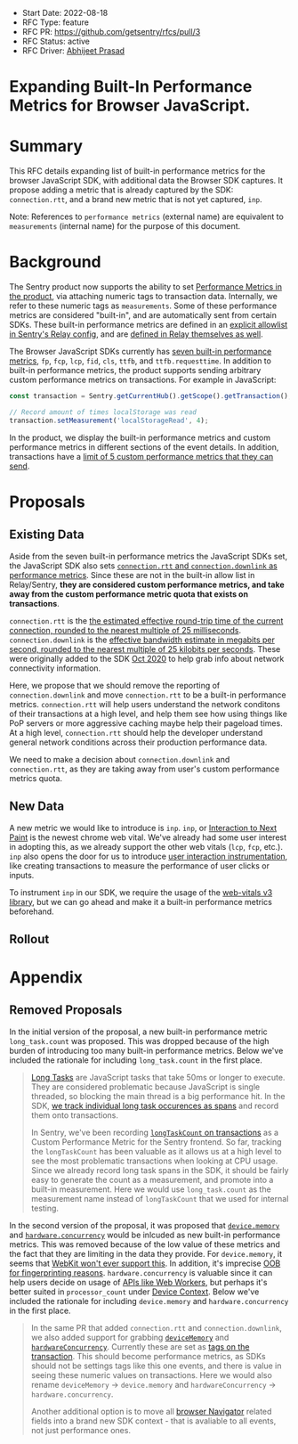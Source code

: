 * Start Date: 2022-08-18
* RFC Type: feature
* RFC PR: https://github.com/getsentry/rfcs/pull/3
* RFC Status: active
* RFC Driver: [Abhijeet Prasad](https://github.com/AbhiPrasad)

# Expanding Built-In Performance Metrics for Browser JavaScript.

# Summary

This RFC details expanding list of built-in performance metrics for the browser JavaScript SDK, with additional data the Browser SDK captures. It propose adding a metric that is already captured by the SDK: `connection.rtt`, and a brand new metric that is not yet captured, `inp`.

Note: References to `performance metrics` (external name) are equivalent to `measurements` (internal name) for the purpose of this document.

# Background

The Sentry product now supports the ability to set [Performance Metrics in the product](https://docs.sentry.io/product/sentry-basics/metrics), via attaching numeric tags to transaction data. Internally, we refer to these numeric tags as `measurements`. Some of these performance metrics are considered "built-in", and are automatically sent from certain SDKs. These built-in performance metrics are defined in an [explicit allowlist in Sentry's Relay config](https://github.com/getsentry/sentry/blob/dddb995d6f33527cc5fd2b6c6d484b29bb02253d/src/sentry/relay/config/__init__.py#L407-L428), and are [defined in Relay themselves as well](https://github.com/getsentry/relay/blob/4f3e224d5eeea8922fe42163552e8f20db674e86/relay-server/src/metrics_extraction/transactions.rs#L270-L276). 

The Browser JavaScript SDKs currently has [seven built-in performance metrics](https://docs.sentry.io/platforms/javascript/performance/instrumentation/performance-metrics/), `fp`, `fcp`, `lcp`, `fid`, `cls`, `ttfb`, and `ttfb.requesttime`. In addition to built-in performance metrics, the product supports sending arbitrary custom performance metrics on transactions. For example in JavaScript:

```ts
const transaction = Sentry.getCurrentHub().getScope().getTransaction();

// Record amount of times localStorage was read
transaction.setMeasurement('localStorageRead', 4);
```

In the product, we display the built-in performance metrics and custom performance metrics in different sections of the event details. In addition, transactions have a [limit of 5 custom performance metrics that they can send](https://github.com/getsentry/sentry/blob/dddb995d6f33527cc5fd2b6c6d484b29bb02253d/src/sentry/relay/config/__init__.py#L430-L431).

# Proposals

## Existing Data

Aside from the seven built-in performance metrics the JavaScript SDKs set, the JavaScript SDK also sets [`connection.rtt` and `connection.downlink` as performance metrics](https://github.com/getsentry/sentry-javascript/blob/74db5275d8d5a28cfb18c5723575ea04c5ed5f02/packages/tracing/src/browser/metrics/index.ts#L396-L402). Since these are not in the built-in allow list in Relay/Sentry, **they are considered custom performance metrics, and take away from the custom performance metric quota that exists on transactions**.

`connection.rtt` is the [the estimated effective round-trip time of the current connection, rounded to the nearest multiple of 25 milliseconds](https://developer.mozilla.org/en-US/docs/Web/API/NetworkInformation/rtt). `connection.downlink` is the [effective bandwidth estimate in megabits per second, rounded to the nearest multiple of 25 kilobits per seconds](https://developer.mozilla.org/en-US/docs/Web/API/NetworkInformation/downlink). These were originally added to the SDK [Oct 2020](https://github.com/getsentry/sentry-javascript/pull/2966) to help grab info about network connectivity information.

Here, we propose that we should remove the reporting of `connection.downlink` and move `connection.rtt` to be a built-in performance metrics. `connection.rtt` will help users understand the network conditons of their transactions at a high level, and help them see how using things like PoP servers or more aggressive caching maybe help their pageload times. At a high level, `connection.rtt` should help the developer understand general network conditions across their production performance data.

We need to make a decision about `connection.downlink` and `connection.rtt`, as they are taking away from user's custom performance metrics quota.

## New Data

A new metric we would like to introduce is `inp`. `inp`, or [Interaction to Next Paint](https://web.dev/inp/) is the newest chrome web vital. We've already had some user interest in adopting this, as we already support the other web vitals (`lcp`, `fcp`, etc.). `inp` also opens the door for us to introduce [user interaction instrumentation](https://github.com/getsentry/sentry-javascript/issues/5750), like creating transactions to measure the performance of user clicks or inputs.

To instrument `inp` in our SDK, we require the usage of the [web-vitals v3 library](https://github.com/getsentry/sentry-javascript/issues/5462), but we can go ahead and make it a built-in performance metrics beforehand.

## Rollout



# Appendix

## Removed Proposals

In the initial version of the proposal, a new built-in performance metric `long_task.count` was proposed. This was dropped because of the high burden of introducing too many built-in performance metrics. Below we've included the rationale for including `long_task.count` in the first place.

> [Long Tasks](https://developer.mozilla.org/en-US/docs/Web/API/Long_Tasks_API) are JavaScript tasks that take 50ms or longer to execute. They are considered problematic because JavaScript is single threaded, so blocking the main thread is a big performance hit. In the SDK, [we track individual long task occurences as spans](https://github.com/getsentry/sentry-javascript/blob/74db5275d8d5a28cfb18c5723575ea04c5ed5f02/packages/tracing/src/browser/metrics/index.ts#L54-L59) and record them onto transactions.
>
> In Sentry, we've been recording [`longTaskCount` on transactions](https://github.com/getsentry/sentry/blob/20780a5bdd988daa44825ce3c295452c280a9add/static/app/utils/performanceForSentry.tsx#L125) as a Custom Performance Metric for the Sentry frontend. So far, tracking the `longTaskCount` has been valuable as it allows us at a high level to see the most problematic transactions when looking at CPU usage. Since we already record long task spans in the SDK, it should be fairly easy to generate the count as a measurement, and promote into a built-in measurement. Here we would use `long_task.count` as the measurement name instead of `longTaskCount` that we used for internal testing.

In the second version of the proposal, it was proposed that [`device.memory`](https://developer.mozilla.org/en-US/docs/Web/API/Navigator/deviceMemory) and [`hardware.concurrency`](https://developer.mozilla.org/en-US/docs/Web/API/Navigator/hardwareConcurrency) would be inlcuded as new built-in performance metrics. This was removed because of the low value of these metrics and the fact that they are limiting in the data they provide. For `device.memory`, it seems that [WebKit won't ever support this](https://github.com/w3c/device-memory/issues/24). In addition, it's imprecise [OOB for fingerprinting reasons](https://developer.mozilla.org/en-US/docs/Web/API/Navigator/deviceMemory). `hardware.concurrency` is valuable since it can help users decide on usage of [APIs like Web Workers](https://developer.mozilla.org/en-US/docs/Web/API/Navigator/hardwareConcurrency), but perhaps it's better suited in `processor_count` under [Device Context](https://develop.sentry.dev/sdk/event-payloads/contexts/#device-context). Below we've included the rationale for including `device.memory` and `hardware.concurrency` in the first place.

> In the same PR that added `connection.rtt` and `connection.downlink`, we also added support for grabbing [`deviceMemory`](https://developer.mozilla.org/en-US/docs/Web/API/Navigator/deviceMemory) and [`hardwareConcurrency`](https://developer.mozilla.org/en-US/docs/Web/API/Navigator/hardwareConcurrency). Currently these are set as [tags on the transaction](https://github.com/getsentry/sentry-javascript/blob/74db5275d8d5a28cfb18c5723575ea04c5ed5f02/packages/tracing/src/browser/metrics/index.ts#L405-L411). This should become performance metrics, as SDKs should not be settings tags like this one events, and there is value in seeing these numeric values on transactions. Here we would also rename `deviceMemory` -> `device.memory` and `hardwareConcurrency` -> `hardware.concurrency`.
>
> Another additional option is to move all [browser Navigator](https://developer.mozilla.org/en-US/docs/Web/API/Navigator) related fields into a brand new SDK context - that is avaliable to all events, not just performance ones.
